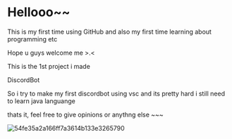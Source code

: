 # Hellooo~~

This is my first time using GitHub and also my first time learning about programming etc


Hope u guys welcome me >.<




This is the 1st project i made 


DiscordBot


So i try to make my first discordbot using vsc
and its pretty hard
i still need to learn java languange

thats it, feel free to give opinions or anythng else ~~~

![54fe35a2a166ff7a3614b133e3265790](https://user-images.githubusercontent.com/77366069/104528318-82a66680-5639-11eb-9e9e-2feb4f8f1b33.png)

